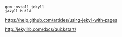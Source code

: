 ```
gem install jekyll
jekyll build
```

https://help.github.com/articles/using-jekyll-with-pages

http://jekyllrb.com/docs/quickstart/

